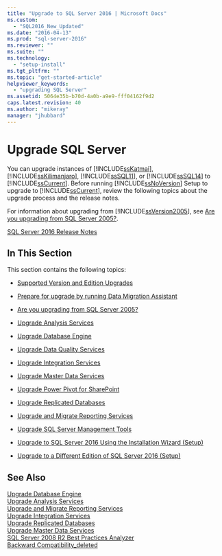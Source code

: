 ```yaml
---
title: "Upgrade to SQL Server 2016 | Microsoft Docs"
ms.custom: 
  - "SQL2016_New_Updated"
ms.date: "2016-04-13"
ms.prod: "sql-server-2016"
ms.reviewer: ""
ms.suite: ""
ms.technology: 
  - "setup-install"
ms.tgt_pltfrm: ""
ms.topic: "get-started-article"
helpviewer_keywords: 
  - "upgrading SQL Server"
ms.assetid: 5064e35b-b70d-4a0b-a9e9-fff04162f9d2
caps.latest.revision: 40
ms.author: "mikeray"
manager: "jhubbard"
---
```

# Upgrade SQL Server
  You can upgrade instances of [!INCLUDE[ssKatmai](../../../analysis-services/data-mining/includes/sskatmai-md.md)], [!INCLUDE[ssKilimanjaro](../../../analysis-services/instances/install/windows/includes/sskilimanjaro-md.md)], [!INCLUDE[ssSQL11](../../../analysis-services/includes/sssql11-md.md)], or [!INCLUDE[ssSQL14](../../../analysis-services/includes/sssql14-md.md)] to [!INCLUDE[ssCurrent](../../../advanced-analytics/r-services/includes/sscurrent-md.md)]. Before running [!INCLUDE[ssNoVersion](../../../advanced-analytics/r-services/includes/ssnoversion-md.md)] Setup to upgrade to [!INCLUDE[ssCurrent](../../../advanced-analytics/r-services/includes/sscurrent-md.md)], review the following topics about the upgrade process and the release notes.  
  
 For information about upgrading from [!INCLUDE[ssVersion2005](../../../analysis-services/data-mining/includes/ssversion2005-md.md)], see [Are you upgrading from SQL Server 2005?](../../../database-engine/install/windows/are-you-upgrading-from-sql-server-2005.md).  
  
 [SQL Server 2016 Release Notes](../../../sql-server/sql-server-2016-release-notes.md)  
  
## In This Section  
 This section contains the following topics:  
  
-   [Supported Version and Edition Upgrades](../../../database-engine/install/windows/supported-version-and-edition-upgrades.md)  
  
-   [Prepare for upgrade by running Data Migration Assistant](../../../database-engine/install/windows/prepare-for-upgrade-by-running-data-migration-assistant.md)  
  
-   [Are you upgrading from SQL Server 2005?](../../../database-engine/install/windows/are-you-upgrading-from-sql-server-2005.md)  
  
-   [Upgrade Analysis Services](../../../database-engine/install/windows/upgrade-analysis-services.md)  
  
-   [Upgrade Database Engine](../../../database-engine/install/windows/upgrade-database-engine.md)  
  
-   [Upgrade Data Quality Services](../../../database-engine/install/windows/upgrade-data-quality-services.md)  
  
-   [Upgrade Integration Services](../../../integration-services/install/windows/upgrade-integration-services.md)  
  
-   [Upgrade Master Data Services](../../../database-engine/install/windows/upgrade-master-data-services.md)  
  
-   [Upgrade Power Pivot for SharePoint](../../../database-engine/install/windows/upgrade-power-pivot-for-sharepoint.md)  
  
-   [Upgrade Replicated Databases](../../../database-engine/install/windows/upgrade-replicated-databases.md)  
  
-   [Upgrade and Migrate Reporting Services](../../../reporting-services/install/windows/upgrade-and-migrate-reporting-services.md)  
  
-   [Upgrade SQL Server Management Tools](../../../database-engine/install/windows/upgrade-sql-server-management-tools.md)  
  
-   [Upgrade to SQL Server 2016 Using the Installation Wizard &#40;Setup&#41;](../../../database-engine/install/windows/upgrade-sql-server-using-the-installation-wizard-setup.md)  
  
-   [Upgrade to a Different Edition of SQL Server 2016 &#40;Setup&#41;](../../../database-engine/install/windows/upgrade-to-a-different-edition-of-sql-server-setup.md)  
  
## See Also  
 [Upgrade Database Engine](../../../database-engine/install/windows/upgrade-database-engine.md)   
 [Upgrade Analysis Services](../../../database-engine/install/windows/upgrade-analysis-services.md)   
 [Upgrade and Migrate Reporting Services](../../../reporting-services/install/windows/upgrade-and-migrate-reporting-services.md)   
 [Upgrade Integration Services](../../../integration-services/install/windows/upgrade-integration-services.md)   
 [Upgrade Replicated Databases](../../../database-engine/install/windows/upgrade-replicated-databases.md)   
 [Upgrade Master Data Services](../../../database-engine/install/windows/upgrade-master-data-services.md)   
 [SQL Server 2008 R2 Best Practices Analyzer](http://go.microsoft.com/fwlink/?LinkId=197135)   
 [Backward Compatibility_deleted](http://msdn.microsoft.com/library/15d9117e-e2fa-4985-99ea-66a117c1e9fd)  
  
  